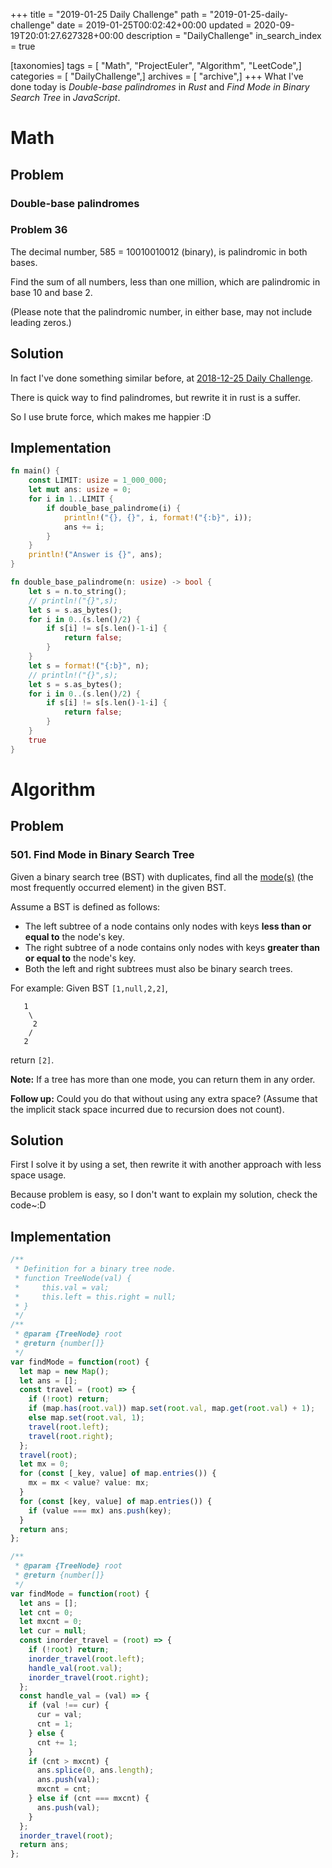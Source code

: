 +++
title = "2019-01-25 Daily Challenge"
path = "2019-01-25-daily-challenge"
date = 2019-01-25T00:02:42+00:00
updated = 2020-09-19T20:01:27.627328+00:00
description = "DailyChallenge"
in_search_index = true

[taxonomies]
tags = [ "Math", "ProjectEuler", "Algorithm", "LeetCode",]
categories = [ "DailyChallenge",]
archives = [ "archive",]
+++
What I've done today is *Double-base palindromes* in *Rust* and *Find Mode in Binary Search Tree* in *JavaScript*.

<!-- more -->

# Math

## Problem

### Double-base palindromes

### Problem 36

The decimal number, 585 = 10010010012 (binary), is palindromic in both bases.

Find the sum of all numbers, less than one million, which are palindromic in base 10 and base 2.

(Please note that the palindromic number, in either base, may not include leading zeros.)

## Solution

In fact I've done something similar before, at [2018-12-25 Daily Challenge](https://csuwangj.github.io/2018-12-25-Daily-Challenge/).

There is quick way to find palindromes, but rewrite it in rust is a suffer.

So I use brute force, which makes me happier :D

## Implementation

```rust
fn main() {
    const LIMIT: usize = 1_000_000;
    let mut ans: usize = 0;
    for i in 1..LIMIT {
        if double_base_palindrome(i) {
            println!("{}, {}", i, format!("{:b}", i));
            ans += i;
        }
    }
    println!("Answer is {}", ans);
}

fn double_base_palindrome(n: usize) -> bool {
    let s = n.to_string();
    // println!("{}",s);
    let s = s.as_bytes();
    for i in 0..(s.len()/2) {
        if s[i] != s[s.len()-1-i] {
            return false;
        }
    }
    let s = format!("{:b}", n);
    // println!("{}",s);
    let s = s.as_bytes();
    for i in 0..(s.len()/2) {
        if s[i] != s[s.len()-1-i] {
            return false;
        }
    }
    true
}
```

# Algorithm

## Problem

### 501. Find Mode in Binary Search Tree

Given a binary search tree (BST) with duplicates, find all the [mode(s)](https://en.wikipedia.org/wiki/Mode_(statistics)) (the most frequently occurred element) in the given BST.

Assume a BST is defined as follows:

- The left subtree of a node contains only nodes with keys **less than or equal to** the node's key.
- The right subtree of a node contains only nodes with keys **greater than or equal to** the node's key.
- Both the left and right subtrees must also be binary search trees.

 

For example:
Given BST `[1,null,2,2]`,

```
   1
    \
     2
    /
   2
```

 

return `[2]`.

**Note:** If a tree has more than one mode, you can return them in any order.

**Follow up:** Could you do that without using any extra space? (Assume that the implicit stack space incurred due to recursion does not count).

## Solution

First I solve it by using a set, then rewrite it with another approach with less space usage.

Because problem is easy, so I don't want to explain my solution, check the code~:D

## Implementation

```js
/**
 * Definition for a binary tree node.
 * function TreeNode(val) {
 *     this.val = val;
 *     this.left = this.right = null;
 * }
 */
/**
 * @param {TreeNode} root
 * @return {number[]}
 */
var findMode = function(root) {
  let map = new Map();
  let ans = [];
  const travel = (root) => {
    if (!root) return;
    if (map.has(root.val)) map.set(root.val, map.get(root.val) + 1);
    else map.set(root.val, 1);
    travel(root.left);
    travel(root.right);
  };
  travel(root);
  let mx = 0;
  for (const [_key, value] of map.entries()) {
    mx = mx < value? value: mx;
  }
  for (const [key, value] of map.entries()) {
    if (value === mx) ans.push(key);
  }
  return ans;
};
```

```js
/**
 * @param {TreeNode} root
 * @return {number[]}
 */
var findMode = function(root) {
  let ans = [];
  let cnt = 0;
  let mxcnt = 0;
  let cur = null;
  const inorder_travel = (root) => {
    if (!root) return;
    inorder_travel(root.left);
    handle_val(root.val);
    inorder_travel(root.right);
  };
  const handle_val = (val) => {
    if (val !== cur) {
      cur = val;
      cnt = 1;
    } else {
      cnt += 1;
    }
    if (cnt > mxcnt) {
      ans.splice(0, ans.length);
      ans.push(val);
      mxcnt = cnt;
    } else if (cnt === mxcnt) {
      ans.push(val);
    }
  };
  inorder_travel(root);
  return ans;
};
```